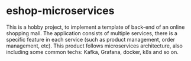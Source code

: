 # eshop-microservices

This is a hobby project, to implement a template of back-end of an online shopping mall. The application consists of multiple services, there is a specific feature in each service (such as product management, order management, etc). This product follows microservices architecture, also including some common techs: Kafka, Grafana, docker, k8s and so on.
